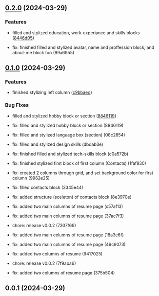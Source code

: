 

## [0.2.0](https://github.com/vitalik203/Resume_eight/compare/0.1.1...0.2.0) (2024-03-29)


### Features

* filled and stylized education, work-experiance and skills blocks ([8446d05](https://github.com/vitalik203/Resume_eight/commit/8446d05428190861594c6358fba1f543e4bf6836))

* fix: finished filled and stylized avatar, name and proffession block, and about-me block too (99a6955)

## [0.1.0](https://github.com/vitalik203/Resume_eight/compare/0.0.9...0.1.0) (2024-03-29)


### Features

* finished stylizing left column ([c9bbaed](https://github.com/vitalik203/Resume_eight/commit/c9bbaed4872bb1f6ef300f4033fdce98bdbf15f8))


### Bug Fixes

* filled and stylized hobby block or section ([8846119](https://github.com/vitalik203/Resume_eight/commit/884611971a1ae8b8c15c54052734a8d7581572e8))

* fix: filled and stylized hobby block or section (8846119)

* fix: filled and stylized language box (section) (08c2854)

* fix: filled and stylized design skills (dbdab3e)

* fix: finished filled and stylized tech-skills block (c0a572b)

* fix: finished stylized first block of first column (Contacts) (1faf930)

* fix: created 2 columns through grid, and set background color for first column (9962e25)

* fix: filled contacts block (3345e44)

* fix: added structure (sceleton) of contacts block (8e3970e)

* fix: added two main columns of resume page (c57af13)
* fix: added two main columns of resume page (37ac7f3)
* chore: release v0.0.2 (7307f69)
* fix: added two main columns of resume page (18a3e6f)
* fix: added two main columns of resume page (49c9073)
* fix: added two columns of resume (9417025)
* chore: release v0.0.2 (7f9aba6)
* fix: added two columns of resume page (375b504)

## 0.0.1 (2024-03-29)